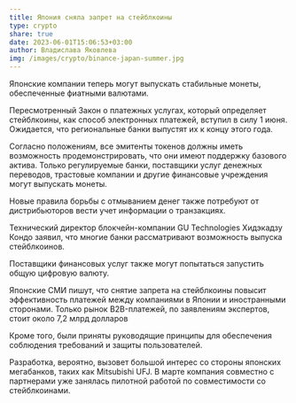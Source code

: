 ```yaml
---
title: Япония сняла запрет на стейблкоины
type: crypto
share: true
date: 2023-06-01T15:06:53+03:00
author: Владислава Яковлева
img: /images/crypto/binance-japan-summer.jpg
---
```

Японские компании теперь могут выпускать стабильные монеты, обеспеченные фиатными валютами.

Пересмотренный Закон о платежных услугах, который определяет стейблкоины, как способ электронных платежей, вступил в силу 1 июня. Ожидается, что региональные банки выпустят их к концу этого года.

Согласно положениям, все эмитенты токенов должны иметь возможность продемонстрировать, что они имеют поддержку базового актива. Только регулируемые банки, поставщики услуг денежных переводов, трастовые компании и другие финансовые учреждения могут выпускать монеты.

Новые правила борьбы с отмыванием денег также потребуют от дистрибьюторов вести учет информации о транзакциях.

Технический директор блокчейн-компании GU Technologies Хидэкадзу Кондо заявил, что многие банки рассматривают возможность выпуска стейблкоинов.

Поставщики финансовых услуг также могут попытаться запустить общую цифровую валюту.

Японские СМИ пишут, что снятие запрета на стейблкоины повысит эффективность платежей между компаниями в Японии и иностранными сторонами. Только рынок B2B-платежей, по заявлениям экспертов, стоит около 7,2 млрд долларов

Кроме того, были приняты руководящие принципы для обеспечения соблюдения требований и защиты пользователей.

Разработка, вероятно, вызовет большой интерес со стороны японских мегабанков, таких как Mitsubishi UFJ. В марте компания совместно с партнерами уже занялась пилотной работой по совместимости со стейблкоинами.